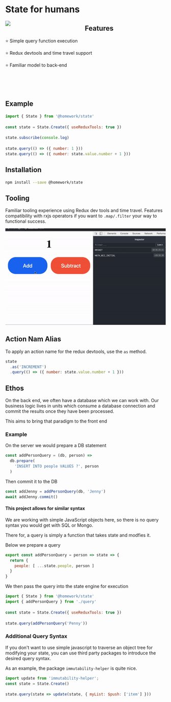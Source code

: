 # State for humans

<img align="left" width="250px" src="https://payxintl.com/wp-content/uploads/2011/09/Revolution-Fist.jpg">

## Features

⭐️ Simple query function execution

⭐️ Redux devtools and time travel support

⭐️ Familiar model to back-end

<br><br><br>

## Example

```javascript
import { State } from '@homework/state'

const state = State.Create({ useReduxTools: true })

state.subscribe(console.log)

state.query(() => ({ number: 1 }))
state.query(() => ({ number: state.value.number + 1 }))
```

## Installation

```bash
npm install --save @homework/state
```

## Tooling

Familiar tooling experience using Redux dev tools and time travel. 
Features compatibility with rxjs operators if you want to `.map/.filter` your way to functional success.

<img width="520px" src="/sample.gif">

## Action Nam Alias

To apply an action name for the redux devtools, use the `as` method.

```javascript
state
  .as('INCREMENT')
  .query(() => ({ number: state.value.number + 1 }))
```

## Ethos

On the back end, we often have a database which we can work with. Our business logic lives in units which consume a database connection and commit the results once they have been processed.

This aims to bring that paradigm to the front end

### Example

On the server we would prepare a DB statement
```javascript
const addPersonQuery = (db, person) => 
  db.prepare(
    'INSERT INTO people VALUES ?', person
  )
```
Then commit it to the DB
```javascript
const addJenny = addPersonQuery(db, 'Jenny')
await addJenny.commit()
```

#### This project allows for similar syntax

We are working with simple JavaScript objects here, so
there is no query syntax you would get with SQL or Mongo.

There for, a query is simply a function that takes state
and modfies it.

Below we prepare a query
```javascript
export const addPersonQuery = person => state => {
  return {
    people: [ ...state.people, person ]
  }
}
```

We then pass the query into the state engine for execution

```javascript
import { State } from '@homework/state'
import { addPersonQuery } from './query'

const state = State.Create({ useReduxTools: true })

state.query(addPersonQuery('Penny'))
```

### Additional Query Syntax

If you don't want to use simple javascript to traverse an object tree for modifying your state, you can use third party packages to introduce the desired query syntax.

As an example, the package `immutability-helper` is quite nice.

```javascript
import update from 'immutability-helper';
const state = State.Create()

state.query(state => update(state, { myList: $push: ['item'] }))
```
